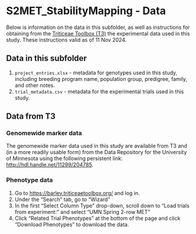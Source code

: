 
<!-- README.md is generated from README.Rmd. Please edit that file -->

# S2MET_StabilityMapping - Data

Below is information on the data in this subfolder, as well as
instructions for obtaining from the [Triticeae Toolbox
(T3)](https://triticeaetoolbox.org/barley) the experimental data used in
this study. These instructions valid as of 11 Nov 2024.

## Data in this subfolder

1.  `project_entries.xlsx` - metadata for genotypes used in this study,
    including breeding program name, population group, predigree,
    family, and other notes.
2.  `trial_metadata.csv` - metadata for the experimental trials used in
    this study.

## Data from T3

### Genomewide marker data

The genomewide marker data used in this study are available from T3 and
(in a more readily usable form) from the Data Repository for the
University of Minnesota using the following persistent link:
<http://hdl.handle.net/11299/204785>.

### Phenotype data

1.  Go to <https://barley.triticeaetoolbox.org/> and log in.  
2.  Under the “Search” tab, go to “Wizard”  
3.  In the first “Select Column Type” drop-down, scroll down to “Load
    trials from experiment:” and select “UMN Spring 2-row MET”  
4.  Click “Related Trial Phenotypes” at the bottom of the page and click
    “Download Phenotypes” to download the data.
